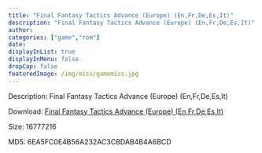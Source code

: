 ```yaml
---
title: "Final Fantasy Tactics Advance (Europe) (En,Fr,De,Es,It)"
description: "Final Fantasy Tactics Advance (Europe) (En,Fr,De,Es,It)"
author: 
categories: ["game","rom"]
date: 
displayInList: true
displayInMenu: false
dropCap: false
featuredImage: /img/miss/gamemiss.jpg
---
```


Description: Final Fantasy Tactics Advance (Europe) (En,Fr,De,Es,It)

Download: <a style="text-decoration:underline;" href="https://mega.nz/#!mTQkGYKK!UfuWtinm7M78YgnSSZZ1NOJa6Z0dgOCHRrPR9WqIhKo" target = "_blank" rel = "nofollow" > Final Fantasy Tactics Advance (Europe) (En,Fr,De,Es,It)</a>

Size: 16777216

MD5: 6EA5FC0E4B56A232AC3CBDAB4B4A6BCD

